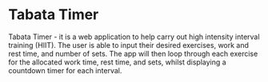 # Tabata Timer

Tabata Timer - it is a web application to help carry out high intensity interval training (HIIT). The user is able to input their desired exercises, work and rest time, and number of sets. The app will then loop through each exercise for the allocated work time, rest time, and sets, whilst displaying a countdown timer for each interval. 
